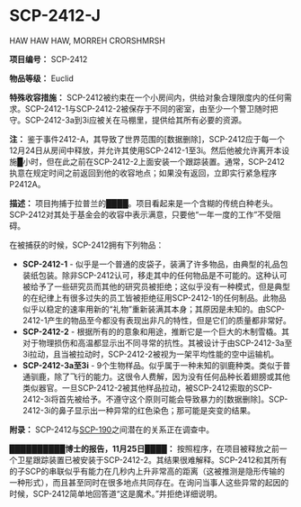 # SCP-2412-J
                        




HAW HAW HAW, MORREH CRORSHMRSH



**项目编号：** SCP-2412

**物品等级：** Euclid

**特殊收容措施：** SCP-2412被约束在一个小房间内，供给对象合理限度内的任何需求。SCP-2412-1与SCP-2412-2被保存于不同的密室，由至少一个警卫随时把守。SCP-2412-3a到3i应被关在马棚里，提供给其所有必要的资源。

**注：** 鉴于事件2412-A，其导致了世界范围的[数据删除]，SCP-2412应于每一个12月24日从房间中释放，并允许其使用SCP-2412-1至3i。然后他被允许离开本设施█小时，但在此之前在SCP-2412-2上面安装一个跟踪装置。通常，SCP-2412执意在规定时间之前返回到他的收容地点；如果没有返回，立即实行紧急程序P2412A。

**描述：** 项目拘捕于拉普兰的████。项目看起来是一个含糊的传统白种老头。SCP-2412对其处于基金会的收容中表示满意，只要他“一年一度的工作”不受阻碍。

在被捕获的时候，SCP-2412拥有下列物品：

- **SCP-2412-1**  - 似乎是一个普通的皮袋子，装满了许多物品，由典型的礼品包装纸包装。除非SCP-2412认可，移走其中的任何物品是不可能的。这种认可被给予了一些研究员而其他的研究员被拒绝；这似乎没有一种模式，但是典型的在纪律上有很多过失的员工皆被拒绝征用SCP-2412-1的任何制品。此物品似乎以稳定的速率用新的“礼物”重新装满其本身；其原因是未知的。由SCP-2412-1产生的物品至今都没有表现出非凡的特性，但是它们的质量都非常好。
- **SCP-2412-2**  - 根据所有的的意象和用途，推断它是一个巨大的木制雪橇。其对于物理损伤和高温都显示出不同寻常的抗性。其被设计于由SCP-2412-3a至3i拉动，且当被拉动时，SCP-2412-2被视为一架平均性能的空中运输机。
- **SCP-2412-3a至3i**  - 9个生物样品。似乎属于一种未知的驯鹿种类。类似于普通驯鹿，除了飞行的能力。这很令人费解，因为没有任何品种长着翅膀或其他类似器官。一旦SCP-2412-2被其他样品拉动，被SCP-2412索取的SCP-2412-3i将首先被给予。不遵守这个原则可能会导致暴力的[数据删除]。SCP-2412-3i的鼻子显示出一种异常的红色染色；那可能是突变的结果。

**附录：** SCP-2412与[SCP-190](//scp-wiki-cn.wikidot.com/scp-190)之间潜在的关系正在调查中。

**██████████博士的报告，11月25日████：** 按照程序，在项目被释放之前一个卫星跟踪装置已被安装于SCP-2412-2。其结果很难解释。SCP-2412和其所有的子SCP的串联似乎有能力在几秒内上升非常高的距离（这被推测是隐形传输的一种形式），而且甚至同时在很多地点共同存在。在询问当事人这些异常的起因的时候，SCP-2412简单地回答道“这是魔术。”并拒绝详细说明。



                    